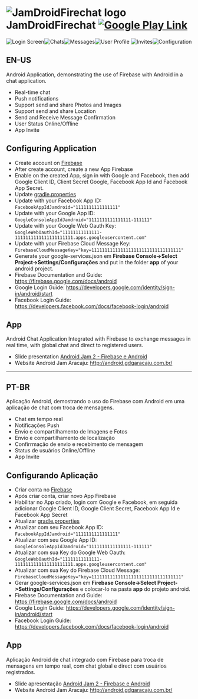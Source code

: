 **![JamDroidFirechat logo](https://github.com/ygorcesar/JamDroidFirechat/blob/master/screenshots/jamdroid.png?raw=true)JamDroidFirechat  [![Google Play Link](https://github.com/ygorcesar/JamDroidFirechat/blob/master/screenshots/google_play_logo.png?raw=true) ](https://play.google.com/store/apps/details?id=com.ygorcesar.jamdroidfirechat)** 
==================
 ![Login Screen](https://github.com/ygorcesar/JamDroidFirechat/blob/master/screenshots/login.png?raw=true)![Chats](https://github.com/ygorcesar/JamDroidFirechat/blob/master/screenshots/home.png?raw=true)![Messages](https://github.com/ygorcesar/JamDroidFirechat/blob/master/screenshots/chat.png?raw=true)![User Profile](https://github.com/ygorcesar/JamDroidFirechat/blob/master/screenshots/user_profile.png?raw=true)
![Invites](https://github.com/ygorcesar/JamDroidFirechat/blob/master/screenshots/invite.png?raw=true)![Configuration](https://github.com/ygorcesar/JamDroidFirechat/blob/master/screenshots/config.png?raw=true)

**EN-US**
---------

 Android Application, demonstrating the use of Firebase with Android in a chat application.

 - Real-time chat
 - Push notifications
 - Support send and share Photos and Images
 - Support send and share Location
 - Send and Receive Message Confirmation
 - User Status Online/Offline
 - App Invite

Configuring Application
-------------

 - Create account on [Firebase](https://www.firebase.google.com)
 - After create account, create a new App Firebase
 - Enable on the created App, sign in with Google and Facebook, then add Google Client ID, Client Secret Google, Facebook App Id and Facebook App Secret.
 - Update [gradle.properties](https://github.com/ygorcesar/JamDroidFireChat/blob/master/gradle.properties)
- Update with your Facebook App ID: `FacebookAppIdJamdroid="1111111111111111"`
- Update with your Google App ID: `GoogleConsoleAppIdJamdroid="1111111111111111-111111"`
- Update with your Google Web Oauth Key: `GoogleWebOauthId="11111111111111-1111111111111111111111.apps.googleusercontent.com"`
-  Update with your Firebase Cloud Message Key: `FirebaseCloudMessageKey="key=1111111111111111111111111111111111"`
- Generate your google-services.json em **Firebase Console->Select Project->Settings/Configurações** and put in the folder **app** of your android project.
 - Firebase Documentation and Guide: https://firebase.google.com/docs/android
 - Google Login Guide: https://developers.google.com/identity/sign-in/android/start
 - Facebook Login Guide: https://developers.facebook.com/docs/facebook-login/android

App
-------------

Android Chat Application Integrated with Firebase to exchange messages in real time, with global chat and direct to registered users.

 - Slide presentation [Android Jam 2 - Firebase e Android](http://pt.slideshare.net/YgorCsar/aplicaes-android-realtime-com-firebase)
 - Website Android Jam Aracaju: http://android.gdgaracaju.com.br/

----------
**PT-BR**
---------
 Aplicação Android, demostrando o uso do Firebase com Android em uma aplicação de chat com troca de mensagens.

 - Chat em tempo real
 - Notificações Push
 - Envio e compartilhamento de Imagens e Fotos
 - Envio e compartilhamento de localização
 - Confirrmação de envio e recebimento de mensagem
 - Status de usuários Online/Offline
 - App Invite
 
Configurando Aplicação
-------------

 - Criar conta no [Firebase](https://www.firebase.google.com)
 - Após criar conta, criar novo App Firebase
 - Habilitar no App criado, login com Google e Facebook, em seguida adicionar Google Client ID, Google Client Secret, Facebook App Id e Facebook App Secret
 - Atualizar [gradle.properties](https://github.com/ygorcesar/JamDroidFireChat/blob/master/gradle.properties)
- Atualizar com seu Facebook App ID: `FacebookAppIdJamdroid="1111111111111111"`
- Atualizar com seu Google App ID: `GoogleConsoleAppIdJamdroid="1111111111111111-111111"`
- Atualizar com sua Key do Google Web Oauth: `GoogleWebOauthId="11111111111111-1111111111111111111111.apps.googleusercontent.com"`
-  Atualizar com sua Key do Firebase Cloud Message: `FirebaseCloudMessageKey="key=1111111111111111111111111111111111"`
- Gerar  google-services.json em **Firebase Console->Select Project->Settings/Configurações** e colocar-lo na pasta **app** do projeto android.
 - Firebase Documentation and Guide: https://firebase.google.com/docs/android
 - Google Login Guide: https://developers.google.com/identity/sign-in/android/start
 - Facebook Login Guide: https://developers.facebook.com/docs/facebook-login/android

App
-------------

Aplicação Android de chat integrado com Firebase para troca de mensagens em tempo real, com chat global e direct com usuários registrados.

 - Slide apresentação [Android Jam 2 - Firebase e Android](http://pt.slideshare.net/YgorCsar/aplicaes-android-realtime-com-firebase)
 - Website Android Jam Aracaju: http://android.gdgaracaju.com.br/